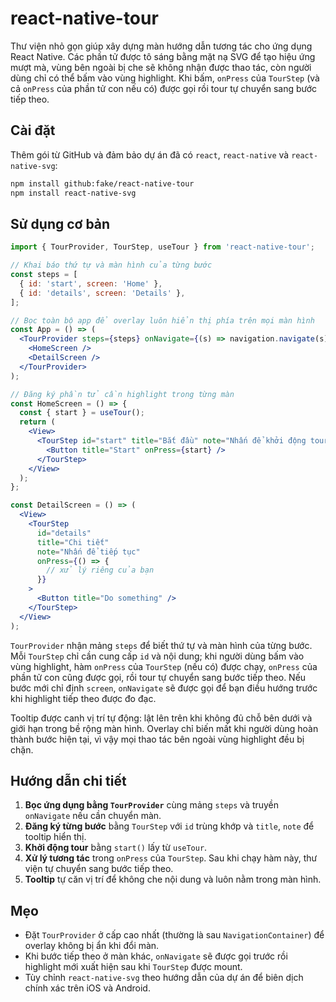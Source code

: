 # react-native-tour

Thư viện nhỏ gọn giúp xây dựng màn hướng dẫn tương tác cho ứng dụng React Native. Các phần tử được tô sáng bằng mặt nạ SVG để tạo hiệu ứng mượt mà, vùng bên ngoài bị che sẽ không nhận được thao tác, còn người dùng chỉ có thể bấm vào vùng highlight. Khi bấm, `onPress` của `TourStep` (và cả `onPress` của phần tử con nếu có) được gọi rồi tour tự chuyển sang bước tiếp theo.

## Cài đặt

Thêm gói từ GitHub và đảm bảo dự án đã có `react`, `react-native` và `react-native-svg`:

```bash
npm install github:fake/react-native-tour
npm install react-native-svg
```

## Sử dụng cơ bản

```jsx
import { TourProvider, TourStep, useTour } from 'react-native-tour';

// Khai báo thứ tự và màn hình của từng bước
const steps = [
  { id: 'start', screen: 'Home' },
  { id: 'details', screen: 'Details' },
];

// Bọc toàn bộ app để overlay luôn hiển thị phía trên mọi màn hình
const App = () => (
  <TourProvider steps={steps} onNavigate={(s) => navigation.navigate(s)}>
    <HomeScreen />
    <DetailScreen />
  </TourProvider>
);

// Đăng ký phần tử cần highlight trong từng màn
const HomeScreen = () => {
  const { start } = useTour();
  return (
    <View>
      <TourStep id="start" title="Bắt đầu" note="Nhấn để khởi động tour">
        <Button title="Start" onPress={start} />
      </TourStep>
    </View>
  );
};

const DetailScreen = () => (
  <View>
    <TourStep
      id="details"
      title="Chi tiết"
      note="Nhấn để tiếp tục"
      onPress={() => {
        // xử lý riêng của bạn
      }}
    >
      <Button title="Do something" />
    </TourStep>
  </View>
);
```

`TourProvider` nhận mảng `steps` để biết thứ tự và màn hình của từng bước. Mỗi `TourStep` chỉ cần cung cấp `id` và nội dung; khi người dùng bấm vào vùng highlight, hàm `onPress` của `TourStep` (nếu có) được chạy, `onPress` của phần tử con cũng được gọi, rồi tour tự chuyển sang bước tiếp theo. Nếu bước mới chỉ định `screen`, `onNavigate` sẽ được gọi để bạn điều hướng trước khi highlight tiếp theo được đo đạc.

Tooltip được canh vị trí tự động: lật lên trên khi không đủ chỗ bên dưới và giới hạn trong bề rộng màn hình. Overlay chỉ biến mất khi người dùng hoàn thành bước hiện tại, vì vậy mọi thao tác bên ngoài vùng highlight đều bị chặn.

## Hướng dẫn chi tiết

1. **Bọc ứng dụng bằng `TourProvider`** cùng mảng `steps` và truyền `onNavigate` nếu cần chuyển màn.
2. **Đăng ký từng bước** bằng `TourStep` với `id` trùng khớp và `title`, `note` để tooltip hiển thị.
3. **Khởi động tour** bằng `start()` lấy từ `useTour`.
4. **Xử lý tương tác** trong `onPress` của `TourStep`. Sau khi chạy hàm này, thư viện tự chuyển sang bước tiếp theo.
5. **Tooltip** tự căn vị trí để không che nội dung và luôn nằm trong màn hình.

## Mẹo

- Đặt `TourProvider` ở cấp cao nhất (thường là sau `NavigationContainer`) để overlay không bị ẩn khi đổi màn.
- Khi bước tiếp theo ở màn khác, `onNavigate` sẽ được gọi trước rồi highlight mới xuất hiện sau khi `TourStep` được mount.
- Tùy chỉnh `react-native-svg` theo hướng dẫn của dự án để biên dịch chính xác trên iOS và Android.

